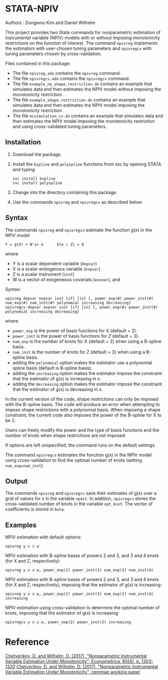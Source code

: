 # STATA-NPIV 
Authors : Dongwoo Kim and Daniel Wilhelm

This project provides two Stata commands for nonparametric estimation of instrumental variable (NPIV) models with or without imposing monotonicity restrictions on the function of interest. The command `npivreg` implements the estimators with user-chosen tuning parameters and `npivregcv` with tuning parameters chosen by cross-validation.

Files contained in this package:

- The file `npivreg.ado` contains the `npivreg` command.
- The file `npivregcv.ado` contains the `npivregcv` command.
- The file `example_no_shape_restriction.do` contains an example that simulates data and then estimates the NPIV model without imposing the monotonicity restriction.
- The file `example_shape_restriction.do` contains an example that simulates data and then estimates the NPIV model imposing the monotonicity restriction.
- The file `mcsimulation_cv.do` contains an example that simulates data and then estimates the NPIV model imposing the monotonicity restriction and using cross-validated tuning parameters.


## Installation
1. Download the package.
2. Install the `bspline` and `polyspline` functions from ssc by opening STATA and typing
	
	```
	ssc install bspline
	ssc install polyspline
	```

3. Change into the directory containing this package.
4. Use the commands `npivreg` and `npivregcv` as described below.

## Syntax
The commands `npivreg` and `npivregcv` estimate the function g(x) in the NPIV model

```
Y = g(X) + W'γ+ e      E[e | Z] = 0
```

where
- Y is a scalar dependent variable (`depvar`) 
- X is a scalar endogenous variable (`expvar`)
- Z is a scalar instrument (`inst`)
- W is a vector of exogeneous covariats (`exovar`), and 

Syntax:

```
npivreg depvar expvar inst [if] [in] [, power_exp(#) power_inst(#) num_exp(#) num_inst(#) polynomial increasing decreasing]
npivregcv depvar expvar inst [if] [in] [, power_exp(#) power_inst(#) polynomial increasing decreasing]
```

where
- `power_exp` is the power of basis functions for X (default = 2).
- `power_inst` is the power of basis functions for Z (default = 3).
- `num_exp` is the number of knots for X (default = 2) when using a B-spline basis.
- `num_inst` is the number of knots for Z (default = 3) when using a B-spline basis.
- adding the `polynomial` option makes the estimator use a polynomial spline basis (default is B-spline basis).
- adding the `increasing` option makes the estimator impose the constraint that the estimator of g(x) is increasing in x.
- adding the `decreasing` option makes the estimator impose the constraint that the estimator of g(x) is decreasing in x.

In the current version of the code, shape restrictions can only be imposed with the B-spline basis. The code will produce an error when attempting to impose shape restrictions with a polynomial basis. When imposing a shape constraint, the current code also imposes the power of the B-spline for X to be 2.

Users can freely modify the power and the type of basis functions and the number of knots
when shape restrictions are not imposed.

If options are left unspecified, the command runs on the default settings.

The command `npivregcv` estimates the function g(x) in the NPIV model using cross-validation to find the optimal number of knots (setting `num_exp=num_inst`).


## Output

The commands `npivreg` and `npivregcv` save their estimates of g(x) over a grid of values for x in the variable `npest`. In addition, `npivregcv` stores the cross-validated number of knots in the variable `opt_knot`. The vector of coefficients is stored in `beta`.


## Examples

NPIV estimation with default options:
```
npivreg y x z w
```

NPIV estimation with B-spline bases of powers 2 and 3, and 3 and 4 knots (for X and Z, respectively):
```
npivreg y x z w, power_exp(2) power_inst(3) num_exp(3) num_inst(4)
```

NPIV estimation with B-spline bases of powers 2 and 3, and 3 and 4 knots (for X and Z, respectively), imposing that the estimator of g(x) is increasing:
```
npivreg y x z w, power_exp(2) power_inst(3) num_exp(3) num_inst(4) increasing
```
NPIV estimation using cross-validation to determine the optimal number of knots, imposing that the estimator of g(x) is increasing:
```
npivregcv y x z w, power_exp(2) power_inst(3) increasing
```


# Reference
[Chetverikov, D. and Wilhelm, D. (2017), "Nonparametric Instrumental Variable Estimation Under Monotonicity", Econometrica, 85(4), p. 1303-1320](http://onlinelibrary.wiley.com/doi/10.3982/ECTA13639/full)
[Chetverikov, D. and Wilhelm, D. (2017), "Nonparametric Instrumental Variable Estimation Under Monotonicity", cemmap working paper](http://www.ucl.ac.uk/~uctpdwi/papers/cwp141717.pdf)
